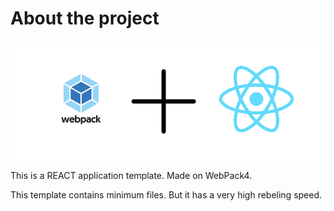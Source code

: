# About the project
![IMG](readme.png)

This is a REACT application template. Made on WebPack4. 

This template contains minimum files.
 But it has a very high rebeling speed.
